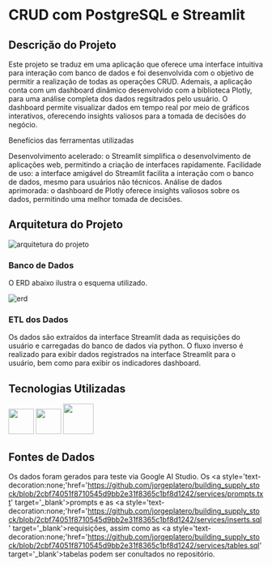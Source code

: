 # CRUD com PostgreSQL e Streamlit

## Descrição do Projeto

Este projeto se traduz em uma aplicação que oferece uma interface intuitiva para interação com banco de dados e foi desenvolvida com o objetivo de permitir a realização de todas as operações CRUD. Ademais, a aplicação conta com um dashboard dinâmico desenvolvido com a biblioteca Plotly, para uma análise completa dos dados regsitrados pelo usuário. O dashboard permite visualizar dados em tempo real por meio de gráficos interativos, oferecendo insights valiosos para a tomada de decisões do negócio.

Benefícios das ferramentas utilizadas

Desenvolvimento acelerado: o Streamlit simplifica o desenvolvimento de aplicações web, permitindo a criação de interfaces rapidamente.
Facilidade de uso: a interface amigável do Streamlit facilita a interação com o banco de dados, mesmo para usuários não técnicos.
Análise de dados aprimorada: o dashboard de Plotly oferece insights valiosos sobre os dados, permitindo uma melhor tomada de decisões.

## Arquitetura do Projeto

![arquitetura do projeto]()

### Banco de Dados

O ERD abaixo ilustra o esquema utilizado.

![erd]()

### ETL dos Dados

Os dados são extraídos da interface Streamlit dada as requisições do usuário e carregadas do banco de dados via python. O fluxo inverso é realizado para exibir dados registrados na interface Streamlit para o usuário, bem como para exibir os indicadores dashboard.

## Tecnologias Utilizadas

<img src='https://cdn.jsdelivr.net/gh/devicons/devicon@latest/icons/python/python-original-wordmark.svg' width='50' height='50'/> 
<img src='https://cdn.jsdelivr.net/gh/devicons/devicon@latest/icons/postgresql/postgresql-plain-wordmark.svg' width='50' height='50'/> 
<img src="https://cdn.jsdelivr.net/gh/devicons/devicon@latest/icons/streamlit/streamlit-original-wordmark.svg" width="60" height="60"/> 

## Fontes de Dados

Os dados foram gerados para teste via Google AI Studio. Os <a style='text-decoration:none;'href='https://github.com/jorgeplatero/building_supply_stock/blob/2cbf74051f8710545d9bb2e31f8365c1bf8d1242/services/prompts.txt' target='_blank'>prompts</a> e as <a style='text-decoration:none;'href='https://github.com/jorgeplatero/building_supply_stock/blob/2cbf74051f8710545d9bb2e31f8365c1bf8d1242/services/inserts.sql' target='_blank'>requisições</a>, assim como as <a style='text-decoration:none;'href='https://github.com/jorgeplatero/building_supply_stock/blob/2cbf74051f8710545d9bb2e31f8365c1bf8d1242/services/tables.sql' target='_blank'>tabelas</a> podem ser conultados no repositório.
